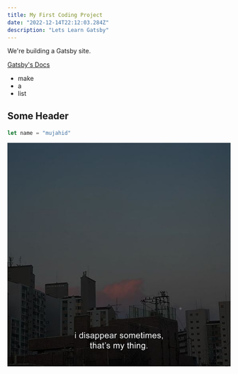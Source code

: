 ```yaml
---
title: My First Coding Project
date: "2022-12-14T22:12:03.284Z"
description: "Lets Learn Gatsby"
---
```


We're building a Gatsby site.

[Gatsby's Docs](https://www.gatsbyjs.org)

- make
- a
- list

## Some Header

```javascript
let name = "mujahid"
```

![A sunset picture with a quote that says "I disappear sometimes, that's my thing." ](./mycoding.jpg)
